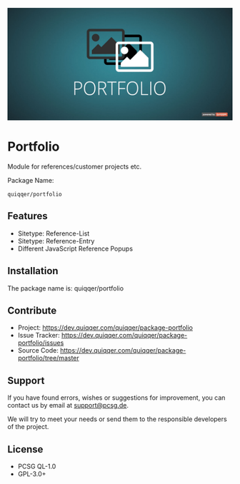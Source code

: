 ![Porfolio](bin/images/Readme.jpg)

Portfolio
========

Module for references/customer projects etc.

Package Name:

    quiqqer/portfolio


Features
--------

- Sitetype: Reference-List
- Sitetype: Reference-Entry
- Different JavaScript Reference Popups

Installation
------------

The package name is: quiqqer/portfolio


Contribute
----------

- Project: https://dev.quiqqer.com/quiqqer/package-portfolio
- Issue Tracker: https://dev.quiqqer.com/quiqqer/package-portfolio/issues
- Source Code: https://dev.quiqqer.com/quiqqer/package-portfolio/tree/master


Support
-------

If you have found errors, wishes or suggestions for improvement,
you can contact us by email at support@pcsg.de.

We will try to meet your needs or send them to the responsible developers
of the project.


License
-------
- PCSG QL-1.0
- GPL-3.0+
